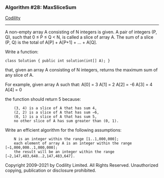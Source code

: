 ### Algorithm #28: MaxSliceSum

[Codility](https://app.codility.com/programmers/lessons/9-maximum_slice_problem/max_slice_sum/)

---

A non-empty array A consisting of N integers is given. A pair of integers (P, Q), such that 0 ≤ P ≤ Q < N, is called a slice of array A. The sum of a slice (P, Q) is the total of A[P] + A[P+1] + ... + A[Q].

Write a function:

    class Solution { public int solution(int[] A); }

that, given an array A consisting of N integers, returns the maximum sum of any slice of A.

For example, given array A such that:
A[0] = 3 A[1] = 2 A[2] = -6
A[3] = 4 A[4] = 0

the function should return 5 because:

        (3, 4) is a slice of A that has sum 4,
        (2, 2) is a slice of A that has sum −6,
        (0, 1) is a slice of A that has sum 5,
        no other slice of A has sum greater than (0, 1).

Write an efficient algorithm for the following assumptions:

        N is an integer within the range [1..1,000,000];
        each element of array A is an integer within the range [−1,000,000..1,000,000];
        the result will be an integer within the range [−2,147,483,648..2,147,483,647].

Copyright 2009–2021 by Codility Limited. All Rights Reserved. Unauthorized copying, publication or disclosure prohibited.
